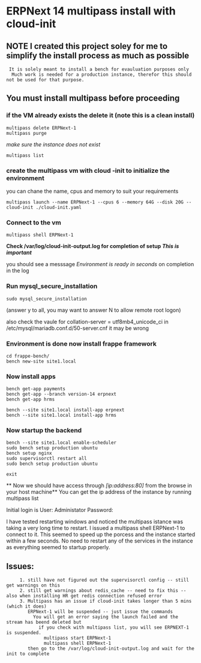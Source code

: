 # ERPNext 14 multipass install with cloud-init

## **NOTE** I created this project soley for me to simplify the install process as much as possible
     It is solely meant to install a bench for evauluation purposes only
      Much work is needed for a production instance, therefor this should not be used for that purpose.

## You must install multipass before proceeding

### if the VM already exists the delete it (note this is a clean install)

```
multipass delete ERPNext-1
multipass purge
```
_make sure the instance does not exist_
```
multipass list
```


### create the multipass vm with cloud -init to initialize the environment
you can chane the name, cpus and memory to suit your requirements

```
multipass launch --name ERPNext-1 --cpus 6 --memory 64G --disk 20G --cloud-init ./cloud-init.yaml
```

### Connect to the vm

```
multipass shell ERPNext-1
```

**Check /var/log/cloud-init-output.log for completion of setup  _This is important_**

you should see a messsage _Environment is ready in <xxxxx> seconds_ on completion in the log

### Run mysql_secure_installation

```
sudo mysql_secure_installation
```
(answer y to all, you may want to answer N to allow remote root logon)

also check the vaule for collation-server = utf8mb4_unicode_ci in /etc/mysql/mariadb.conf.d/50-server.cnf
it may be wrong

### Environment is done now install frappe framework
```
cd frappe-bench/
bench new-site site1.local
```

### Now install apps
```
bench get-app payments
bench get-app --branch version-14 erpnext
bench get-app hrms

bench --site site1.local install-app erpnext
bench --site site1.local install-app hrms
```

### Now startup the backend
```
bench --site site1.local enable-scheduler
sudo bench setup production ubuntu
bench setup nginx
sudo supervisorctl restart all
sudo bench setup production ubuntu

exit
```

** Now we should have access through _[ip:address:80]_ from the browse in your host machine**
You can get the ip address of the instance by running multipass list

Initial login is User: Administator Password: <Administrator password for bench>

I have tested restarting windows and noticed the multipass istance was taking a very long time to restart. I issued
a multipass shell ERPNext-1 to connect to it. This seemed to speed up the porcess and the instance started within a few seconds.
No need to restart any of the services in the instance as everything seemed to startup properly.


## Issues: 
         1. still have not figured out the supervisorctl config -- still get warnings on this
         2. still get warnings about redis_cache -- need to fix this -- also when installing HR get redis connection refused error
         3. Multipass has an issue if cloud-init takes longer than 5 mins (which it does)
            ERPNext-1 will be suspended -- just issue the commands
              You will get an error saying the launch failed and the stream has beend deleted but
                if you check with multipass list, you will see ERPNEXT-1 is suspended.
                  multipass start ERPNext-1
                  multipass shell ERPNext-1
            then go to the /var/log/cloud-init-output.log and wait for the init to complete


